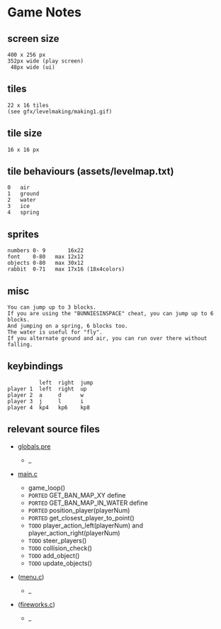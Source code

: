 # Game Notes


## screen size

	400 x 256 px
	352px wide (play screen)
	 48px wide (ui)


## tiles

	22 x 16 tiles
	(see gfx/levelmaking/making1.gif)


## tile size

	16 x 16 px


## tile behaviours (assets/levelmap.txt)

	0	air
	1	ground
	2	water
	3	ice
	4	spring


## sprites

	numbers 0- 9       16x22
	font    0-80   max 12x12
	objects 0-80   max 30x12
	rabbit  0-71   max 17x16 (18x4colors)


## misc

	You can jump up to 3 blocks.
	If you are using the "BUNNIESINSPACE" cheat, you can jump up to 6 blocks.
	And jumping on a spring, 6 blocks too.
	The water is useful for "fly".
	If you alternate ground and air, you can run over there without falling.


## keybindings

	          left  right  jump
	player 1  left  right  up
	player 2  a     d      w
	player 3  j     l      i
	player 4  kp4   kp6    kp8


## relevant source files

* [globals.pre](http://git.icculus.org/?p=crow/jumpnbump.git;a=blob_plain;f=globals.pre;hb=e2bcb0a928cee4190ef0b86b06eb7ec083bf23f8)
	* _

* [main.c](http://git.icculus.org/?p=crow/jumpnbump.git;a=blob_plain;f=main.c;hb=e2bcb0a928cee4190ef0b86b06eb7ec083bf23f8)
	* game_loop()
	* `PORTED` GET_BAN_MAP_XY define
	* `PORTED` GET_BAN_MAP_IN_WATER define
	* `PORTED` position_player(playerNum)
	* `PORTED` get\_closest\_player\_to\_point()
	* `TODO` player\_action\_left(playerNum) and player\_action\_right(playerNum)
	* `TODO` steer_players()
	* `TODO` collision_check()
	* `TODO` add_object()
	* `TODO` update_objects()

* ([menu.c](http://git.icculus.org/?p=crow/jumpnbump.git;a=blob_plain;f=menu.c;hb=e2bcb0a928cee4190ef0b86b06eb7ec083bf23f8))
	* _

* ([fireworks.c](http://git.icculus.org/?p=crow/jumpnbump.git;a=blob_plain;f=fireworks.c;hb=e2bcb0a928cee4190ef0b86b06eb7ec083bf23f8))
	* _

